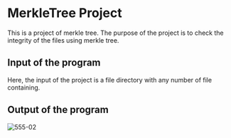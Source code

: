 # MerkleTree Project
This is a project of merkle tree. The purpose of the project is to check the integrity of the files using merkle tree.
## Input of the program
Here, the input of the project is a file directory with any number of file containing.
## Output of the program
![555-02](https://user-images.githubusercontent.com/59919736/230148659-68593f36-4e8b-41a7-a68f-5aa7ef67fdbd.png)
